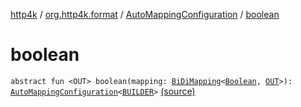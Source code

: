[http4k](../../index.md) / [org.http4k.format](../index.md) / [AutoMappingConfiguration](index.md) / [boolean](./boolean.md)

# boolean

`abstract fun <OUT> boolean(mapping: `[`BiDiMapping`](../../org.http4k.lens/-bi-di-mapping/index.md)`<`[`Boolean`](https://kotlinlang.org/api/latest/jvm/stdlib/kotlin/-boolean/index.html)`, `[`OUT`](boolean.md#OUT)`>): `[`AutoMappingConfiguration`](index.md)`<`[`BUILDER`](index.md#BUILDER)`>` [(source)](https://github.com/http4k/http4k/blob/master/http4k-core/src/main/kotlin/org/http4k/format/AutoMappingConfiguration.kt#L30)
